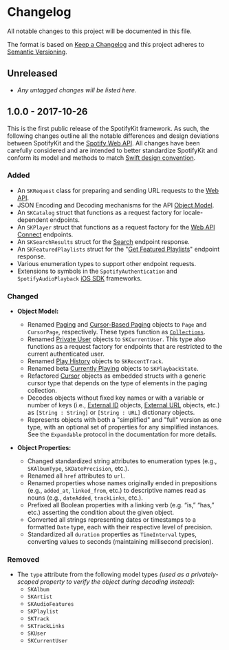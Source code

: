 # Changelog
All notable changes to this project will be documented in this file.

The format is based on [Keep a Changelog](http://keepachangelog.com/en/1.0.0/)
and this project adheres to [Semantic Versioning](http://semver.org/spec/v2.0.0.html).

## Unreleased
- *Any untagged changes will be listed here.*

## 1.0.0 - 2017-10-26
This is the first public release of the SpotifyKit framework. As such, the following changes outline all the notable differences and design deviations between SpotifyKit and the [Spotify Web API][Web API]. All changes have been carefully considered and are intended to better standardize SpotifyKit and conform its model and methods to match [Swift design convention][Guidelines].

### Added
- An `SKRequest` class for preparing and sending URL requests to the [Web API].
- JSON Encoding and Decoding mechanisms for the API [Object Model].
- An `SKCatalog` struct that functions as a request factory for locale-dependent endpoints.
- An `SKPlayer` struct that functions as a request factory for the [Web API Connect](https://developer.spotify.com/web-api/working-with-connect/) endpoints.
- An `SKSearchResults` struct for the [Search](https://developer.spotify.com/web-api/search-item/) endpoint response.
- An `SKFeaturedPlaylists` struct for the "[Get Featured Playlists](https://developer.spotify.com/web-api/get-list-featured-playlists/)" endpoint response.
- Various enumeration types to support other endpoint requests.
- Extensions to symbols in the `SpotifyAuthentication` and `SpotifyAudioPlayback` [iOS SDK] frameworks.

### Changed
- **Object Model:**
    - Renamed [Paging](https://developer.spotify.com/web-api/object-model/#paging-object) and [Cursor-Based Paging](https://developer.spotify.com/web-api/object-model/#cursor-based-paging-object) objects to `Page` and `CursorPage`, respectively. These types function as [`Collections`](https://developer.apple.com/documentation/swift/collection).
    - Renamed [Private User](https://developer.spotify.com/web-api/object-model/#user-object-private) objects to `SKCurrentUser`. This type also functions as a request factory for endpoints that are restricted to the current authenticated user.
    - Renamed [Play History](https://developer.spotify.com/web-api/object-model/#play-history-object) objects to `SKRecentTrack`.
    - Renamed beta [Currently Playing](https://developer.spotify.com/web-api/get-information-about-the-users-current-playback/) objects to `SKPlaybackState`.
    - Refactored [Cursor](https://developer.spotify.com/web-api/object-model/#cursor-object) objects as embedded structs with a generic cursor type that depends on the type of elements in the paging collection.
    - Decodes objects without fixed key names or with a variable or number of keys (i.e., [External ID](https://developer.spotify.com/web-api/object-model/#external-id-object) objects, [External URL](https://developer.spotify.com/web-api/object-model/#external-url-object) objects, etc.) as `[String : String]` or `[String : URL]` dictionary objects.
    - Represents objects with both a "simplified" and "full" version as one type, with an optional set of properties for any simplified instances. See the `Expandable` protocol in the documentation for more details.

- **Object Properties:**
    - Changed standardized string attributes to enumeration types (e.g., `SKAlbumType`, `SKDatePrecision`, etc.).
    - Renamed all `href` attributes to `url`.
    - Renamed properties whose names originally ended in prepositions (e.g., `added_at`, `linked_from`, etc.) to descriptive names read as nouns (e.g., `dateAdded`, `trackLinks`, etc.).
    - Prefixed all Boolean properties with a linking verb (e.g. “is,” “has,” etc.) asserting the condition about the given object.
    - Converted all strings representing dates or timestamps to a formatted `Date` type, each with their respective level of precision.
    - Standardized all `duration` properties as `TimeInterval` types, converting values to seconds (maintaining millisecond precision).

### Removed
- The `type` attribute from the following model types *(used as a privately-scoped property to verify the object during decoding instead)*:
    - `SKAlbum`
    - `SKArtist`
    - `SKAudioFeatures`
    - `SKPlaylist`
    - `SKTrack`
    - `SKTrackLinks`
    - `SKUser`
    - `SKCurrentUser`

[Unreleased]: https://github.com/haversnail/spotifykit/compare/v1.0.0...HEAD
[1.0.2]: https://github.com/haversnail/spotifykit/compare/v1.0.1...v1.0.2
[1.0.1]: https://github.com/haversnail/spotifykit/compare/v1.0.0...v1.0.1

[iOS SDK]: https://github.com/spotify/ios-sdk
[Web API]: https://developer.spotify.com/web-api/
[Object Model]: https://developer.spotify.com/web-api/object-model/
[Guidelines]: https://swift.org/documentation/api-design-guidelines/
